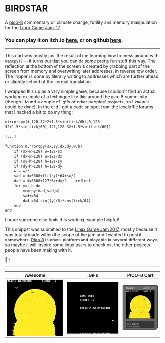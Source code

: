 # BIRDSTAR
A [pico-8](http://www.lexaloffle.com/pico-8.php) commentary on climate change, futility and memory manipulation for the [Linux Game Jam '17](https://itch.io/jam/linux-jam-2017).

### You can play it on itch.io [here](), or on github [here](https://mattleblanc.github.io/BIRDSTAR/).


---

This cart was mostly just the result of me learning how to mess around with `memcpy()` -- it turns out that you can do some pretty fun stuff this way. The reflection at the bottom of the screen is created by grabbing part of the screen from memory and overwriting later addresses, in reverse row order. The 'ripple' is done by literally writing to addresses which are further ahead or slightly behind of the normal translation.

I wrapped this up as a very simple game, because I couldn't find an actual working example of a technique like this around the pico 8 community (though I found a couple of .gifs of other peoples' projects, so I knew it could be done). In the end I got a code snippet from the lexaloffle forums that I hacked a bit to do my thing:

```
mirrorcpy(0,128-32*2+1.5*sin(tick/60),0,128-32+1.5*sin(tick/60),128,128-32+1.5*sin(tick/60))

[...]

function mirrorcpy(sx,sy,dx,dy,w,h)
    if (sx+w>128) w=128-sx
    if (dx+w>128) w=128-dx
    if (sy+h>128) h=128-sy
    if (dy+h>128) h=128-dy
    w = w/2
    sad = 0x6000+flr(sy)*64+sx/2
    dad = 0x6000+127*64+dx/2 -- reflect
    for y=1,h do
        memcpy(dad,sad,w)
        sad+=64
        dad-=64-sin((y)/8)*cos(tick/64)
    end
end

```

I hope someone else finds this working example helpful!

This snippet was submitted to the [Linux Game Jam 2017](https://itch.io/jam/linux-jam-2017), mostly because it was totally made within the scope of the jam and I wanted to post it somewhere. [Pico 8](http://www.lexaloffle.com/pico-8.php) is cross-platform and playable in several different ways, so maybe it will inspire some linux users to check out the other projects people have been making with it.

:beers: !

---

Awesome | .GIFs | PICO-8 Cart
:-------------------------:|:-------------------------:|:-------------------------:
<img src="https://github.com/mattleblanc/BIRDSTAR/blob/master/BIRDSTAR_1.gif?raw=true"> | <img src="https://github.com/mattleblanc/BIRDSTAR/blob/master/BIRDSTAR_2.gif?raw=true"> | <img src="https://github.com/mattleblanc/BIRDSTAR/blob/master/birdstar.png?raw=true">

